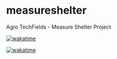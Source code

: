 # measureshelter
Agro TechFields - Measure Shelter Project

[![wakatime](https://wakatime.com/badge/github/tiagosathler/measureshelter.svg)](https://wakatime.com/badge/github/tiagosathler/measureshelter)

[![wakatime](https://wakatime.com/badge/user/691e767c-3fe9-496d-b84e-c5eb77c21835/project/db87c2be-d57d-4fe1-a911-3cac51d1caa0.svg)](https://wakatime.com/badge/user/691e767c-3fe9-496d-b84e-c5eb77c21835/project/db87c2be-d57d-4fe1-a911-3cac51d1caa0)
